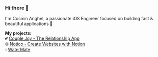 ### Hi there 👋

I'm Cosmin Anghel, a passionate iOS Engineer focused on building fast & beautiful applications 🚀

**My projects:**  
💕 [Couple Joy - The Relationship App](https://apps.apple.com/us/app/couple-joy-journal-memories/id1624758651?l=en)  
🌐 [Notico - Create Websites with Notion](https://notico.app/?ref=github-profile)  
💧 [WaterMate](https://apps.apple.com/gb/app/id1535045825?platform=iphone)  
